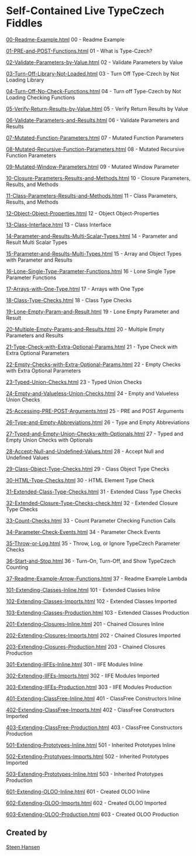 
# Self-Contained Live TypeCzech Fiddles

[00-Readme-Example.html](
https://jsfiddle.net/steen_hansen/0xtpLwsc/?00-Readme-Example  
) 00 - Readme Example

[01-PRE-and-POST-Functions.html](
https://jsfiddle.net/steen_hansen/9u54vsd2/?01-PRE-and-POST-Functions    
) 01 - What is Type-Czech?

[02-Validate-Parameters-by-Value.html](
https://jsfiddle.net/steen_hansen/6zy89om1/?02-Validate-Parameters-by-Value         
) 02 - Validate Parameters by Value

[03-Turn-Off-Library-Not-Loaded.html](
https://jsfiddle.net/steen_hansen/m1tce27f/?03-Turn-Off-Library-Not-Loaded       
) 03 - Turn Off Type-Czech by Not Loading Library

[04-Turn-Off-No-Check-Functions.html](
https://jsfiddle.net/steen_hansen/nve4d3ah/?04-Turn-Off-No-Check-Functions       
) 04 - Turn off Type-Czech by Not Loading Checking Functions

[05-Verify-Return-Results-by-Value.html](
https://jsfiddle.net/steen_hansen/wrkvscqg/?05-Verify-Return-Results-by-Value       
) 05 - Verify Return Results by Value

[06-Validate-Parameters-and-Results.html](
https://jsfiddle.net/steen_hansen/jxrdom62/?06-Validate-Parameters-and-Results       
) 06 - Validate Parameters and Results

[07-Mutated-Function-Parameters.html](
https://jsfiddle.net/steen_hansen/abh0jkL1/?07-Mutated-Function-Parameters       
) 07 - Mutated Function Parameters

[08-Mutated-Recursive-Function-Parameters.html](
https://jsfiddle.net/steen_hansen/3pv5qwx8/?08-Mutated-Recursive-Function-Parameters       
) 08 - Mutated Recursive Function Parameters

[09-Mutated-Window-Parameters.html](
https://jsfiddle.net/steen_hansen/hrvucjzm/?09-Mutated-Window-Parameters       
) 09 - Mutated Window Parameter

[10-Closure-Parameters-Results-and-Methods.html](
https://jsfiddle.net/steen_hansen/r8L3mp40/?10-Closure-Parameters-Results-and-Methods       
) 10 - Closure Parameters, Results, and Methods

[11-Class-Parameters-Results-and-Methods.html](
https://jsfiddle.net/steen_hansen/Lhwov8y9/?11-Class-Parameters-Results-and-Methods       
) 11 - Class Parameters, Results, and Methods

[12-Object-Object-Properties.html](
https://jsfiddle.net/steen_hansen/qp29Ljd1/?12-Object-Object-Properties       
) 12 - Object Object-Properties

[13-Class-Interface.html](
https://jsfiddle.net/steen_hansen/og2sk4b9/?13-Class-Interface       
) 13 - Class Interface

[14-Parameter-and-Results-Multi-Scalar-Types.html](
https://jsfiddle.net/steen_hansen/rh79bLwa/?14-Parameter-and-Results-Multi-Scalar-Types       
) 14 - Parameter and Result Multi Scalar Types

[15-Parameter-and-Results-Multi-Types.html](
https://jsfiddle.net/steen_hansen/1ref2ot7/?15-Parameter-and-Results-Multi-Types         
) 15 - Array and Object Types with Parameter and Results

[16-Lone-Single-Type-Parameter-Functions.html](
https://jsfiddle.net/steen_hansen/zkhfLw0u/?16-Lone-Single-Type-Parameter-Functions       
) 16 - Lone Single Type Parameter Functions

[17-Arrays-with-One-Type.html](
https://jsfiddle.net/steen_hansen/bsw3yp5c/?17-Arrays-with-One-Type       
) 17 - Arrays with One Type

[18-Class-Type-Checks.html](
https://jsfiddle.net/steen_hansen/063wLqfs/?18-Class-Type-Checks       
) 18 - Class Type Checks

[19-Lone-Empty-Param-and-Result.html](
https://jsfiddle.net/steen_hansen/x8h6dvj5/?19-Lone-Empty-Param-and-Result    
) 19 - Lone Empty Parameter and Result

[20-Multiple-Empty-Params-and-Results.html](
https://jsfiddle.net/steen_hansen/b7cfsz9y/?20-Multiple-Empty-Params-and-Results      
) 20 - Multiple Empty Parameters and Results

[21-Type-Check-with-Extra-Optional-Params.html](
https://jsfiddle.net/steen_hansen/Lwn504es/?21-Type-Check-with-Extra-Optional-Params    
) 21 - Type Check with Extra Optional Parameters

[22-Empty-Checks-with-Extra-Optional-Params.html](
https://jsfiddle.net/steen_hansen/hjxekf63/?22-Empty-Checks-with-Extra-Optional-Params    
) 22 - Empty Checks with Extra Optional Parameters

[23-Typed-Union-Checks.html](
https://jsfiddle.net/steen_hansen/ntrsobk3/?23-Typed-Union-Checks          
) 23 - Typed Union Checks

[24-Empty-and-Valueless-Union-Checks.html](
https://jsfiddle.net/steen_hansen/1dL76zws/?24-Empty-and-Valueless-Union-Checks      
) 24 - Empty and Valueless Union Checks

[25-Accessing-PRE-POST-Arguments.html](
https://jsfiddle.net/steen_hansen/8ep7fzu5/?25-Accessing-PRE-POST-Arguments          
) 25 - PRE and POST Arguments

[26-Type-and-Empty-Abbreviations.html](
https://jsfiddle.net/steen_hanse/4a1r03he/?26-Type-and-Empty-Abbreviations           
) 26 - Type and Empty Abbreviations

[27-Typed-and-Empty-Union-Checks-with-Optionals.html](
https://jsfiddle.net/steen_hansen/tdL7hwgc/?27-Typed-and-Empty-Union-Checks-with-Optionals      
) 27 - Typed and Empty Union Checks with Optionals

[28-Accept-Null-and-Undefined-Values.html](
https://jsfiddle.net/steen_hansen/zdk1wjgn/?28-Accept-Null-and-Undefined-Values   
) 28 - Accept Null and Undefined Values

[29-Class-Object-Type-Checks.html](
https://jsfiddle.net/steen_hansen/27kvuft1/?29-Class-Object-Type-Checks     
) 29 - Class Object Type Checks

[30-HTML-Type-Checks.html](
https://jsfiddle.net/steen_hansen/qkjvpoce/?30-HTML-Type-Checks           
) 30 - HTML Element Type Check

[31-Extended-Class-Type-Checks.html](
https://jsfiddle.net/steen_hansen/pv7Lt19b/?31-Extended-Class-Type-Checks         
) 31 - Extended Class Type Checks

[32-Extended-Closure-Type-Checks-check.html](
https://jsfiddle.net/steen_hansen/1qfjLhsx/?32-Extended-Closure-Type-Checks-check   
) 32 - Extended Closure Type Checks

[33-Count-Checks.html](
https://jsfiddle.net/steen_hansen/gr1bucdp/?33-Count-Checks           
) 33 - Count Parameter Checking Function Calls

[34-Parameter-Check-Events.html](
https://jsfiddle.net/steen_hansen/9Lvnhdmq/?34-Parameter-Check-Events      
) 34 - Parameter Check Events

[35-Throw-or-Log.html](
https://jsfiddle.net/steen_hansen/ep3snb8z/?35-Throw-or-Log             
) 35 - Throw, Log, or Ignore TypeCzech Parameter Checks

[36-Start-and-Stop.html](
https://jsfiddle.net/steen_hansen/f19s52xr/?36-Start-and-Stop                 
) 36 - Turn-On, Turn-Off, and Show TypeCzech Counting


[37-Readme-Example-Arrow-Functions.html](
https://jsfiddle.net/steen_hansen/cwfsubtv/?37-Readme-Example-Arrow-Functions        
) 37 - Readme Example Lambda








[101-Extending-Classes-Inline.html](
https://jsfiddle.net/steen_hansen/cnLrm6ad/?101-Extending-Classes-Inline           
) 101 - Extended Classes Inline

[102-Extending-Classes-Imports.html](
https://jsfiddle.net/steen_hansen/rs4nqL7k/?102-Extending-Classes-Imports  
) 102 - Extended Classes Imported

[103-Extending-Classes-Production.html](
https://jsfiddle.net/steen_hansen/37mysdz8/?103-Extending-Classes-Production       
) 103 - Extended Classes Production







[201-Extending-Closures-Inline.html](
https://jsfiddle.net/steen_hansen/6n5pb9eh/?201-Extending-Closures-Inline     
) 201 - Chained Closures Inline

[202-Extending-Closures-Imports.html](
https://jsfiddle.net/steen_hansen/msqcya0f/?202-Extending-Closures-Imports      
) 202 - Chained Closures Imported

[203-Extending-Closures-Production.html](
https://jsfiddle.net/steen_hansen/ym2vk1tf/?203-Extending-Closures-Production    
) 203 - Chained Closures Production






[301-Extending-IIFEs-Inline.html](
https://jsfiddle.net/steen_hansen/r26xjw8q/?301-Extending-IIFEs-Inline             
) 301 - IIFE Modules Inline


[302-Extending-IIFEs-Imports.html](
https://jsfiddle.net/steen_hansen/ug3f1pqr/?302-Extending-IIFEs-Imports         
) 302 - IIFE Modules Imported

[303-Extending-IIFEs-Production.html](
https://jsfiddle.net/steen_hansen/wrvze5o4/?303-Extending-IIFEs-Production         
) 303 - IIFE Modules Production





[401-Extending-ClassFree-Inline.html](
https://jsfiddle.net/steen_hansen/xsyu1Lma/?401-Extending-ClassFree-Inline          
) 401 - ClassFree Constructors Inline

[402-Extending-ClassFree-Imports.html](
https://jsfiddle.net/steen_hansen/pyqxrs57/?402-Extending-ClassFree-Imports          
) 402 - ClassFree Constructors Imported

[403-Extending-ClassFree-Production.html](
https://jsfiddle.net/steen_hansen/57tpy1wm/?403-Extending-ClassFree-Production          
) 403 - ClassFree Constructors Production







[501-Extending-Prototypes-Inline.html](
https://jsfiddle.net/steen_hansen/gn38a4k9/?501-Extending-Prototypes-Inline              
) 501 - Inherited Prototypes Inline

[502-Extending-Prototypes-Imports.html](
https://jsfiddle.net/steen_hansen/retqdosm/?502-Extending-Prototypes-Imports         
) 502 - Inherited Prototypes Imported

[503-Extending-Prototypes-Inline.html](
https://jsfiddle.net/steen_hansen/2paqh67m/?503-Extending-Prototypes-Production           
) 503 - Inherited Prototypes Production




[601-Extending-OLOO-Inline.html](
https://jsfiddle.net/steen_hansen/guw701xv/?601-Created-OLOO-Inline           
) 601 - Created OLOO Inline

[602-Extending-OLOO-Imports.html](
https://jsfiddle.net/steen_hansen/b2qpL9rt/?602-Extending-OLOO-Imports         
) 602 - Created OLOO Imported

[603-Extending-OLOO-Production.html](
https://jsfiddle.net/steen_hansen/ktezbg7c/?603-Extending-OLOO-Production       
) 603 - Created OLOO Production


## Created by

[Steen Hansen](https://github.com/steenhansen)

